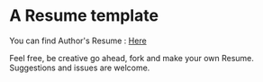 # A Resume template

You can find Author's Resume : [Here](https://pranayboddu.github.io/resume)

Feel free, be creative go ahead, fork and make your own Resume. Suggestions and issues are welcome.